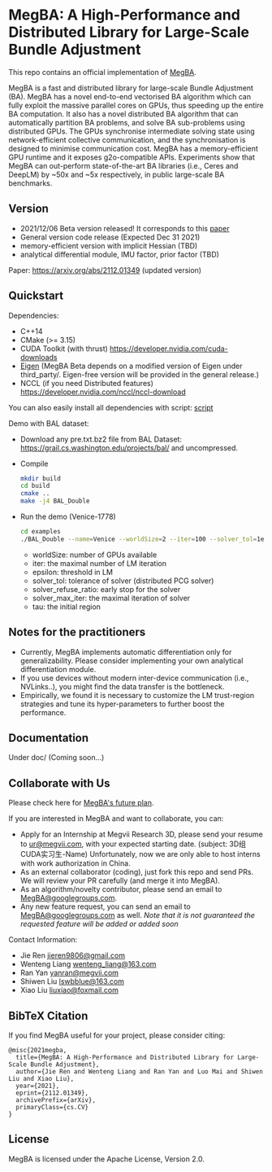 # MegBA: A High-Performance and Distributed Library for Large-Scale Bundle Adjustment

This repo contains an official implementation of [MegBA](https://arxiv.org/abs/2112.01349).

MegBA is a fast and distributed library for large-scale Bundle Adjustment (BA). MegBA has a novel end-to-end vectorised BA algorithm which can fully exploit the massive parallel cores on GPUs, 
thus speeding up the entire BA computation. It also has a novel distributed BA algorithm that can automatically partition BA problems, 
and solve BA sub-problems using distributed GPUs. The GPUs synchronise intermediate solving state using network-efficient collective communication, 
and the synchronisation is designed to minimise communication cost. MegBA has a memory-efficient GPU runtime and it exposes g2o-compatible APIs. 
Experiments show that MegBA can out-perform state-of-the-art BA libraries (i.e., Ceres and DeepLM) by ~50x and ~5x respectively, in public large-scale BA benchmarks.


## Version
* 2021/12/06 Beta version released! It corresponds to this [paper](https://arxiv.org/abs/2112.01349)
* General version code release (Expected Dec 31 2021)
* memory-efficient version with implicit Hessian (TBD)
* analytical differential module, IMU factor, prior factor (TBD)

Paper: https://arxiv.org/abs/2112.01349 (updated version)


## Quickstart

Dependencies:
- C++14
- CMake (>= 3.15)
- CUDA Toolkit (with thrust) https://developer.nvidia.com/cuda-downloads
- [Eigen](https://eigen.tuxfamily.org/index.php?title=Main_Page) (MegBA Beta depends on a modified version of Eigen under third_party/. Eigen-free version will be provided in the general release.)
- NCCL (if you need Distributed features) https://developer.nvidia.com/nccl/nccl-download

You can also easily install all dependencies with script: [script](https://drive.google.com/file/d/154whcVH2VcJCYnTSlnfo_tbIIaQvSax3/view?usp=sharing)


Demo with BAL dataset:
* Download any pre.txt.bz2 file from BAL Dataset: https://grail.cs.washington.edu/projects/bal/ and uncompressed.
* Compile
  ```bash
  mkdir build
  cd build
  cmake ..
  make -j4 BAL_Double
  ```

* Run the demo (Venice-1778)
  ```bash
  cd examples
  ./BAL_Double --name=Venice --worldSize=2 --iter=100 --solver_tol=1e-1 --solver_refuse_ratio=1 --solver_max_iter=100 --tau=1e4 --epsilon1=1 --epsilon2=1e-10
  ```
  - worldSize: number of GPUs available
  - iter: the maximal number of LM iteration
  - epsilon: threshold in LM
  - solver_tol: tolerance of solver (distributed PCG solver)
  - solver_refuse_ratio: early stop for the solver
  - solver_max_iter: the maximal iteration of solver
  - tau: the initial region


## Notes for the practitioners
* Currently, MegBA implements automatic differentiation only for generalizability. Please consider implementing your own analytical differentiation module.
* If you use devices without modern inter-device communication (i.e., NVLinks..), you might find the data transfer is the bottleneck.
* Empirically, we found it is necessary to customize the LM trust-region strategies and tune its hyper-parameters to further boost the performance. 


## Documentation
Under doc/  (Coming soon...)


## Collaborate with Us
Please check here for [MegBA's future plan](https://docs.google.com/document/d/1fHYuw_qRFHrBcGSeQ8Ld4y2wK9oxF0am3xA9r6veUwM/edit?usp=sharing).

If you are interested in MegBA and want to collaborate, you can:
* Apply for an Internship at Megvii Research 3D, please send your resume to ur@megvii.com, with your expected starting date. (subject: 3D组CUDA实习生-Name) Unfortunately, now we are only able to host interns with work authorization in China. 
* As an external collaborator (coding), just fork this repo and send PRs. We will review your PR carefully (and merge it into MegBA).
* As an algorithm/novelty contributor, please send an email to MegBA@googlegroups.com.
* Any new feature request, you can send an email to MegBA@googlegroups.com as well. *Note that it is not guaranteed the requested feature will be added or added soon*


Contact Information:
* Jie Ren jieren9806@gmail.com
* Wenteng Liang wenteng_liang@163.com
* Ran Yan yanran@megvii.com
* Shiwen Liu lswbblue@163.com
* Xiao Liu liuxiao@foxmail.com

## BibTeX Citation
If you find MegBA useful for your project, please consider citing:
```
@misc{2021megba,
  title={MegBA: A High-Performance and Distributed Library for Large-Scale Bundle Adjustment}, 
  author={Jie Ren and Wenteng Liang and Ran Yan and Luo Mai and Shiwen Liu and Xiao Liu},
  year={2021},
  eprint={2112.01349},
  archivePrefix={arXiv},
  primaryClass={cs.CV}
}

```


## License
MegBA is licensed under the Apache License, Version 2.0.


